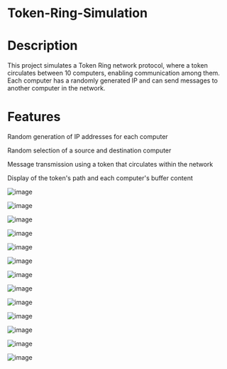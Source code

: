 # Token-Ring-Simulation

# Description
This project simulates a Token Ring network protocol, where a token circulates between 10 computers, enabling communication among them. Each computer has a randomly generated IP and can send messages to another computer in the network.


# Features
Random generation of IP addresses for each computer

Random selection of a source and destination computer

Message transmission using a token that circulates within the network

Display of the token's path and each computer's buffer content


![image](https://github.com/user-attachments/assets/0a50aeb2-ce7b-4741-8cd5-e05fcbeb1a49)

![image](https://github.com/user-attachments/assets/9aafb99e-2529-4a15-87c2-54b388ee2756)

![image](https://github.com/user-attachments/assets/8116c896-457b-471b-a393-f1f4d5ceb52c)

![image](https://github.com/user-attachments/assets/5c722da8-53b2-4c27-a85e-b79cf9a8318b)

![image](https://github.com/user-attachments/assets/d8cb615b-c840-4442-b567-8c89d0dc01a2)

![image](https://github.com/user-attachments/assets/77e63521-a71d-4f64-bbc6-c56d6b7bf845)

![image](https://github.com/user-attachments/assets/0ab9cc0b-689a-4bd1-94c0-87764d2d889d)

![image](https://github.com/user-attachments/assets/a75ece13-4a84-4106-9124-b2e2df2f382c)

![image](https://github.com/user-attachments/assets/622a22e2-d852-4579-823c-cbd1f7a5a153)

![image](https://github.com/user-attachments/assets/2279692f-021b-466e-b064-3c30401cb30b)

![image](https://github.com/user-attachments/assets/b1000d8d-fe9c-45a4-baeb-6044b253921c)

![image](https://github.com/user-attachments/assets/ba428eac-8dfb-47e7-8094-351bf6a988f8)

![image](https://github.com/user-attachments/assets/85970876-850d-4339-80f1-5a69f3d777bb)
